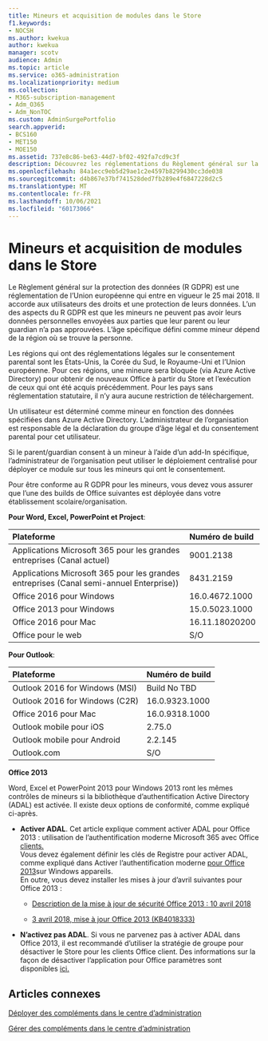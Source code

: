 ```yaml
---
title: Mineurs et acquisition de modules dans le Store
f1.keywords:
- NOCSH
ms.author: kwekua
author: kwekua
manager: scotv
audience: Admin
ms.topic: article
ms.service: o365-administration
ms.localizationpriority: medium
ms.collection:
- M365-subscription-management
- Adm_O365
- Adm_NonTOC
ms.custom: AdminSurgePortfolio
search.appverid:
- BCS160
- MET150
- MOE150
ms.assetid: 737e8c86-be63-44d7-bf02-492fa7cd9c3f
description: Découvrez les réglementations du Règlement général sur la protection des données (R GDPR) qui régissent les données personnelles des mineurs.
ms.openlocfilehash: 84a1ecc9eb5d29ae1c2e4597b8299430cc3de038
ms.sourcegitcommit: d4b867e37bf741528ded7fb289e4f6847228d2c5
ms.translationtype: MT
ms.contentlocale: fr-FR
ms.lasthandoff: 10/06/2021
ms.locfileid: "60173066"
---
```

# <a name="minors-and-acquiring-add-ins-from-the-store"></a>Mineurs et acquisition de modules dans le Store

Le Règlement général sur la protection des données (R GDPR) est une réglementation de l’Union européenne qui entre en vigueur le 25 mai 2018. Il accorde aux utilisateurs des droits et une protection de leurs données. L’un des aspects du R GDPR est que les mineurs ne peuvent pas avoir leurs données personnelles envoyées aux parties que leur parent ou leur guardian n’a pas approuvées. L’âge spécifique défini comme mineur dépend de la région où se trouve la personne.
  
Les régions qui ont des réglementations légales sur le consentement parental sont les États-Unis, la Corée du Sud, le Royaume-Uni et l’Union européenne. Pour ces régions, une mineure sera bloquée (via Azure Active Directory) pour obtenir de nouveaux Office à partir du Store et l’exécution de ceux qui ont été acquis précédemment. Pour les pays sans réglementation statutaire, il n’y aura aucune restriction de téléchargement.
  
Un utilisateur est déterminé comme mineur en fonction des données spécifiées dans Azure Active Directory. L’administrateur de l’organisation est responsable de la déclaration du groupe d’âge légal et du consentement parental pour cet utilisateur.
  
Si le parent/guardian consent à un mineur à l’aide d’un add-In spécifique, l’administrateur de l’organisation peut utiliser le déploiement centralisé pour déployer ce module sur tous les mineurs qui ont le consentement.
  
Pour être conforme au R GDPR pour les mineurs, vous devez vous assurer que l’une des builds de Office suivantes est déployée dans votre établissement scolaire/organisation.
 
 **Pour Word, Excel, PowerPoint et Project**: 

|**Plateforme** <br/> |**Numéro de build** <br/> |
|:-----|:-----|
|Applications Microsoft 365 pour les grandes entreprises (Canal actuel)  <br/> |9001.2138   <br/> |
|Applications Microsoft 365 pour les grandes entreprises (Canal semi-annuel Enterprise))  <br/> |8431.2159  <br/> |
|Office 2016 pour Windows  <br/> |16.0.4672.1000  <br/> |
|Office 2013 pour Windows  <br/> |15.0.5023.1000  <br/> |
|Office 2016 pour Mac  <br/> |16.11.18020200  <br/> |
|Office pour le web  <br/> |S/O  <br/> |
   
 **Pour Outlook**: 
  
|**Plateforme** <br/> |**Numéro de build** <br/> |
|:-----|:-----|
|Outlook 2016 for Windows (MSI)  <br/> |Build No TBD  <br/> |
|Outlook 2016 for Windows (C2R)  <br/> |16.0.9323.1000  <br/> |
|Office 2016 pour Mac  <br/> |16.0.9318.1000  <br/> |
|Outlook mobile pour iOS  <br/> |2.75.0  <br/> |
|Outlook mobile pour Android  <br/> |2.2.145  <br/> |
|Outlook.com  <br/> |S/O  <br/> |

 **Office 2013**
  
Word, Excel et PowerPoint 2013 pour Windows 2013 ront les mêmes contrôles de mineurs si la bibliothèque d’authentification Active Directory (ADAL) est activée. Il existe deux options de conformité, comme expliqué ci-après.
  
- **Activer ADAL**. Cet article explique comment activer ADAL pour Office 2013 : utilisation de l’authentification moderne Microsoft 365 avec Office [clients.](../../enterprise/modern-auth-for-office-2013-and-2016.md)<br/>Vous devez également définir les clés de Registre pour activer ADAL, comme expliqué dans Activer l’authentification moderne [pour Office 2013](../security-and-compliance/enable-modern-authentication.md)sur Windows appareils.<br/>En outre, vous devez installer les mises à jour d’avril suivantes pour Office 2013 :
    
  - [Description de la mise à jour de sécurité Office 2013 : 10 avril 2018](https://support.microsoft.com/help/4018330/description-of-the-security-update-for-office-2013-april-10-2018)
    
  - [3 avril 2018, mise à jour Office 2013 (KB4018333)](https://support.microsoft.com/help/4018333/april-3-2018-update-for-office-2013-kb4018333)
    
- **N’activez pas ADAL**. Si vous ne parvenez pas à activer ADAL dans Office 2013, il est recommandé d’utiliser la stratégie de groupe pour désactiver le Store pour les clients Office client. Des informations sur la façon de désactiver l’application pour Office paramètres sont disponibles [ici.](/previous-versions/office/office-2013-resource-kit/cc178992(v=office.15))

## <a name="related-articles"></a>Articles connexes

[Déployer des compléments dans le centre d’administration](./manage-deployment-of-add-ins.md)

[Gérer des compléments dans le centre d’administration](./manage-addins-in-the-admin-center.md)

